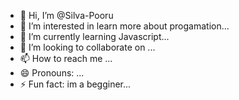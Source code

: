 - 👋 Hi, I’m @Silva-Pooru
- 👀 I’m interested in learn more about progamation...
- 🌱 I’m currently learning Javascript...
- 💞️ I’m looking to collaborate on ...
- 📫 How to reach me ...
- 😄 Pronouns: ...
- ⚡ Fun fact: im a begginer...

<!---
Silva-Pooru/Silva-Pooru is a ✨ special ✨ repository because its `README.md` (this file) appears on your GitHub profile.
You can click the Preview link to take a look at your changes.
--->
